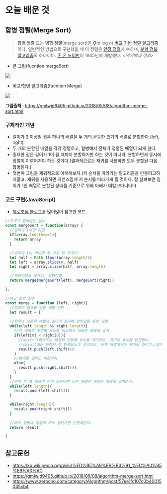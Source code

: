 # 오늘 배운 것

## 합병 정렬(Merge Sort)

> **합병 정렬** 또는 **병합 정렬**(merge sort)은 *[O](https://ko.wikipedia.org/wiki/대문자_O_표기법)*(*n* log *n*) [비교 기반](https://ko.wikipedia.org/wiki/비교_정렬) [정렬 알고리즘](https://ko.wikipedia.org/wiki/정렬_알고리즘)이다. 일반적인 방법으로 구현했을 때 이 정렬은 [안정 정렬](https://ko.wikipedia.org/wiki/안정_정렬)에 속하며, [분할 정복 알고리즘](https://ko.wikipedia.org/wiki/분할_정복_알고리즘)의 하나이다. [존 폰 노이만](https://ko.wikipedia.org/wiki/존_폰_노이만)이 1945년에 개발했다. *<위키백과 정의>*



+ 큰 그림(fucntion mergeSort)



![](https://gmlwjd9405.github.io/images/algorithm-merge-sort/merge-sort-concepts.png)



+ 비교/합병 알고리즘(fucntion Merge)

![](https://gmlwjd9405.github.io/images/algorithm-merge-sort/merge-sort.png)

**그림출처** : https://gmlwjd9405.github.io/2018/05/08/algorithm-merge-sort.html



### 구체적인 개념

+ 길이가 2 이상일 경우 하나의 배열을 두 개의 균등한 크기의 배열로 분할한다.(left, right)
+ 두 개의 분할된 배열을 각각 정렬하고, 합병해서 전체가 정렬된 배열이 되게 한다. 
+ 중요한 점은 길이가 1이 될 때까지 분할하기만 하는 것이 아니라, 분할하면서 동시에 정렬이 이루어져야 하는 것이다.(결과적으로는 재귀를 사용하면 모두 분할된 다음 합병된다.)
+ 첫번째 그림을 재귀적으로 이해해보자.(저 순서를 따라가는 알고리즘을 만들려고하지말고, 재귀를 사용하면 자연스럽게 저 순서를 따라가게 될 것이다. 잘 살펴보면 길이가 1인 배열로 분할된 상태를 기준으로 위와 아래가 데칼코마니다!!) 

### 코드 구현(JavaScript)

+ [제로초님 블로그](https://www.zerocho.com/category/Algorithm/post/57ee1fc107c0b40015045cb4)를 많이많이 참고한 코드

```js
//쪼개고 정리하는 함수
const mergeSort = function(array) {
  //길이가 1이면 리턴
  if(array.length===1){
    return array
  }

  //길이가 1이 아니면 좌,우로 반 쪼개기
  let half = Math.floor(array.length/2)
  let left = array.slice(0, half)
  let right = array.slice(half, array.length)

  //재귀적으로 쪼개고, 합병정렬
  return merge(mergeSort(left), mergeSort(right))

};

//비교 합병 함수
const merge = function (left, right){
  //비교한 결과를 담을 배열 선언
  let result = []
  
  //왼쪽과 오른쪽 배열의 길이가 동시에 남아있을 동안 실행
  while(left.length && right.length){
    //각 배열의 첫번째 요소를 비교해서 새로운 배열에 넣기
    if(left[0] < right[0]){
      //shift()메소드는 배열의 첫번째 요소를 제거하고, 제거된 요소를 반환한다.
      //result에는 왼쪽의 첫 번째요소가 생성되고, 왼쪽 배열에서는 제거될 것이다.(길이 -1)
      result.push(left.shift())
    }
    //반대일 경우도 마찬가지
    else{
      result.push(right.shift())
    }
  }
  //만약 한 쪽 배열이 먼저 끝난다면 남은 배열은 새로운 배열에 넣어준다.
  while(left.length){
    result.push(left.shift())
  }

  while(right.length){
    result.push(right.shift())
  }
  
  //좌우 합병과 정렬이 모두 끝났으면 반환해준다.
  return result

}
```



## 참고문헌

+ https://ko.wikipedia.org/wiki/%ED%95%A9%EB%B3%91_%EC%A0%95%EB%A0%AC
+ https://gmlwjd9405.github.io/2018/05/08/algorithm-merge-sort.html
+ https://www.zerocho.com/category/Algorithm/post/57ee1fc107c0b40015045cb4